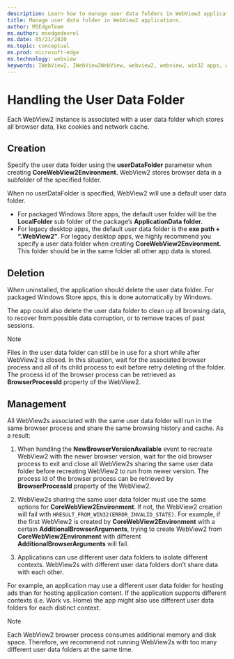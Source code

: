 ```yaml
---
description: Learn how to manage user data folders in WebView2 applications
title: Manage user data folder in WebView2 applications.
author: MSEdgeTeam
ms.author: msedgedevrel
ms.date: 05/21/2020
ms.topic: conceptual
ms.prod: microsoft-edge
ms.technology: webview
keywords: IWebView2, IWebView2WebView, webview2, webview, win32 apps, win32, edge, ICoreWebView2, ICoreWebView2Host, browser control, edge html, user data folder
---
```


# Handling the User Data Folder

Each WebView2 instance is associated with a user data folder which stores all browser data, like cookies and network cache. 

## Creation

Specify the user data folder using the **userDataFolder** parameter when creating **CoreWebView2Environment.** WebView2 stores browser data in a subfolder of the specified folder.

When no userDataFolder is specified, WebView2 will use a default user data folder. 

- For packaged Windows Store apps, the default user folder will be the **LocalFolder** sub folder of the package’s **ApplicationData folder.** 
- For legacy desktop apps, the default user data folder is the **exe path + “.WebView2”**. For legacy desktop apps, we highly recommend you specify a user data folder when creating **CoreWebView2Environment.** This folder should be in the same folder all other app data is stored. 

## Deletion

When uninstalled, the application should delete the user data folder. For packaged Windows Store apps, this is done automatically by Windows.

The app could also delete the user data folder to clean up all browsing data, to recover from possible data corruption, or to remove traces of past sessions. 

> [!NOTE]
> Files in the user data folder can still be in use for a short while after WebView2 is closed. In this situation, wait for the associated browser process and all of its child process to exit before retry deleting of the folder. The process id of the browser process can be retrieved as **BrowserProcessId** property of the WebView2.

## Management

All WebView2s associated with the same user data folder will run in the same browser process and share the same browsing history and cache. As a result:

1. When handling the **NewBrowserVersionAvailable** event to recreate WebView2 with the newer browser version, wait for the old browser process to exit and close all WebView2s sharing the same user data folder before recreating WebView2 to run from newer version. The process id of the browser process can be retrieved by **BrowserProcessId** property of the WebView2.

2. WebView2s sharing the same user data folder must use the same options for **CoreWebView2Environment**. If not, the WebView2 creation will fail with `HRESULT_FROM_WIN32(ERROR_INVALID_STATE)`. For example, if the first WebView2 is created by **CoreWebView2Environment** with a certain **AdditionalBrowserArguments**, trying to create WebView2 from **CoreWebView2Environment** with different **AdditionalBrowserArguments** will fail.

3. Applications can use different user data folders to isolate different contexts. WebView2s with different user data folders don’t share data with each other. 

For example, an application may use a different user data folder for hosting ads than for hosting application content. If the application supports different contexts (i.e. Work vs. Home) the app might also use different user data folders for each distinct context. 

> [!NOTE]
> Each WebView2 browser process consumes additional memory and disk space. Therefore, we recommend not running WebView2s with too many different user data folders at the same time. 
